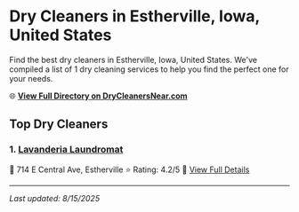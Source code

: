 # Dry Cleaners in Estherville, Iowa, United States

Find the best dry cleaners in Estherville, Iowa, United States. We've compiled a list of 1 dry cleaning services to help you find the perfect one for your needs.

🌐 **[View Full Directory on DryCleanersNear.com](https://drycleanersnear.com/city/US/Iowa/Estherville)**

## Top Dry Cleaners

### 1. [Lavanderia Laundromat](https://drycleanersnear.com/dryCleaner/688ace26bd9156e46277d72b/lavanderia-laundromat)
📍 714 E Central Ave, Estherville
⭐ Rating: 4.2/5
🔗 [View Full Details](https://drycleanersnear.com/dryCleaner/688ace26bd9156e46277d72b/lavanderia-laundromat)


---

*Last updated: 8/15/2025*

